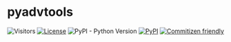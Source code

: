 # pyadvtools

![Visitors](https://visitor-badge.laobi.icu/badge?page_id=Easy-PhD.pyadvtools)
[![License](https://img.shields.io/badge/license-GPLv3-blue.svg)](https://www.gnu.org/licenses/gpl-3.0.en.html)
![PyPI - Python Version](https://img.shields.io/pypi/pyversions/pyadvtools)
[![PyPI](https://img.shields.io/pypi/v/pyadvtools)](https://pypi.org/project/pyadvtools/)
[![Commitizen friendly](https://img.shields.io/badge/commitizen-friendly-brightgreen.svg)](http://commitizen.github.io/cz-cli/)
